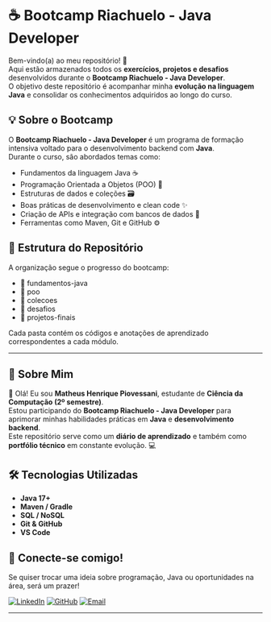 # ☕ Bootcamp Riachuelo - Java Developer

Bem-vindo(a) ao meu repositório! 🚀  
Aqui estão armazenados todos os **exercícios, projetos e desafios** desenvolvidos durante o **Bootcamp Riachuelo - Java Developer**.  
O objetivo deste repositório é acompanhar minha **evolução na linguagem Java** e consolidar os conhecimentos adquiridos ao longo do curso.

## 💡 Sobre o Bootcamp

O **Bootcamp Riachuelo - Java Developer** é um programa de formação intensiva voltado para o desenvolvimento backend com **Java**.  
Durante o curso, são abordados temas como:

- Fundamentos da linguagem Java ☕  
- Programação Orientada a Objetos (POO) 🧱  
- Estruturas de dados e coleções 🗃️  
- Boas práticas de desenvolvimento e clean code ✨  
- Criação de APIs e integração com bancos de dados 💾  
- Ferramentas como Maven, Git e GitHub ⚙️  


## 📂 Estrutura do Repositório

A organização segue o progresso do bootcamp:

- 📁 fundamentos-java
- 📁 poo
- 📁 colecoes
- 📁 desafios
- 📁 projetos-finais


Cada pasta contém os códigos e anotações de aprendizado correspondentes a cada módulo.

---

## 🧠 Sobre Mim

👋 Olá! Eu sou **Matheus Henrique Piovessani**, estudante de **Ciência da Computação (2º semestre)**.  
Estou participando do **Bootcamp Riachuelo - Java Developer** para aprimorar minhas habilidades práticas em **Java** e **desenvolvimento backend**.  
Este repositório serve como um **diário de aprendizado** e também como **portfólio técnico** em constante evolução. 💻


## 🛠️ Tecnologias Utilizadas

- **Java 17+**  
- **Maven / Gradle**  
- **SQL / NoSQL**
- **Git & GitHub**  
- **VS Code**  


## 🤝 Conecte-se comigo!

Se quiser trocar uma ideia sobre programação, Java ou oportunidades na área, será um prazer!  

[![LinkedIn](https://img.shields.io/badge/LinkedIn-0077B5?style=for-the-badge&logo=linkedin&logoColor=white)](https://www.linkedin.com/in/matheus-piovessani-49025726a/)
[![GitHub](https://img.shields.io/badge/GitHub-171515?style=for-the-badge&logo=github&logoColor=white)](https://github.com/matheuspiovessani)
[![Email](https://img.shields.io/badge/Email-EE4C2C?style=for-the-badge&logo=gmail&logoColor=white)](mailto:matheuspiovessani6@gmail.com)

---
